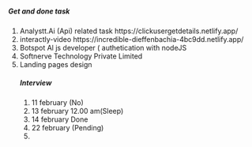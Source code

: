 <H5>Get and done task</h5>
<ol>
<li>Analystt.Ai (Api) related task https://clickusergetdetails.netlify.app/</li>
<li>interactly-video  https://incredible-dieffenbachia-4bc9dd.netlify.app/</li>
<li>Botspot Al js developer ( authetication with nodeJS</li>
<li>  Softnerve Technology Private Limited</li>
<li> Landing pages design</li>
<H5>Interview</h5>
<ol>
<li>11 february (No)</li>
  <li>13 february  12.00 am(Sleep)</li>
    <li>14 february Done</li>
    <li>22 february (Pending)</li>
   
  

<li></li>

</ol>
